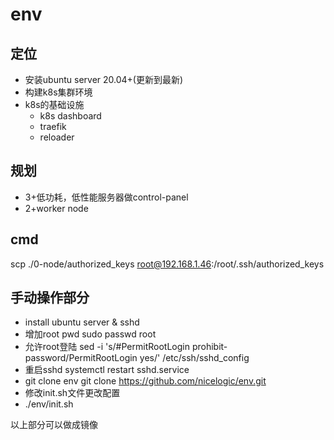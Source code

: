 # env

## 定位

* 安装ubuntu server 20.04+(更新到最新)
* 构建k8s集群环境 
* k8s的基础设施
	* k8s dashboard
	* traefik
	* reloader 

## 规划

* 3+低功耗，低性能服务器做control-panel
* 2+worker node

## cmd

scp ./0-node/authorized_keys root@192.168.1.46:/root/.ssh/authorized_keys 

## 手动操作部分

* install ubuntu server & sshd
* 增加root pwd
  sudo passwd root
* 允许root登陆
  sed -i 's/#PermitRootLogin prohibit-password/PermitRootLogin yes/' /etc/ssh/sshd_config
* 重启sshd 
  systemctl restart sshd.service
* git clone env
  git clone https://github.com/nicelogic/env.git
* 修改init.sh文件更改配置
* ./env/init.sh

以上部分可以做成镜像

